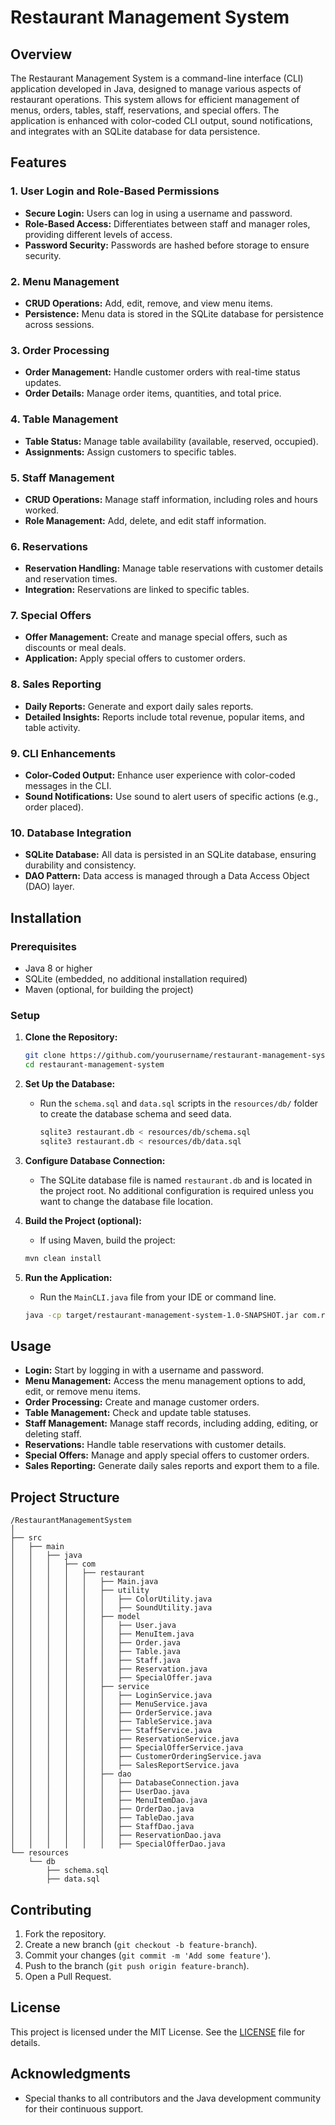 # Restaurant Management System

## Overview

The Restaurant Management System is a command-line interface (CLI) application developed in Java, designed to manage various aspects of restaurant operations. This system allows for efficient management of menus, orders, tables, staff, reservations, and special offers. The application is enhanced with color-coded CLI output, sound notifications, and integrates with an SQLite database for data persistence.

## Features

### 1. User Login and Role-Based Permissions
- **Secure Login:** Users can log in using a username and password.
- **Role-Based Access:** Differentiates between staff and manager roles, providing different levels of access.
- **Password Security:** Passwords are hashed before storage to ensure security.

### 2. Menu Management
- **CRUD Operations:** Add, edit, remove, and view menu items.
- **Persistence:** Menu data is stored in the SQLite database for persistence across sessions.

### 3. Order Processing
- **Order Management:** Handle customer orders with real-time status updates.
- **Order Details:** Manage order items, quantities, and total price.

### 4. Table Management
- **Table Status:** Manage table availability (available, reserved, occupied).
- **Assignments:** Assign customers to specific tables.

### 5. Staff Management
- **CRUD Operations:** Manage staff information, including roles and hours worked.
- **Role Management:** Add, delete, and edit staff information.

### 6. Reservations
- **Reservation Handling:** Manage table reservations with customer details and reservation times.
- **Integration:** Reservations are linked to specific tables.

### 7. Special Offers
- **Offer Management:** Create and manage special offers, such as discounts or meal deals.
- **Application:** Apply special offers to customer orders.

### 8. Sales Reporting
- **Daily Reports:** Generate and export daily sales reports.
- **Detailed Insights:** Reports include total revenue, popular items, and table activity.

### 9. CLI Enhancements
- **Color-Coded Output:** Enhance user experience with color-coded messages in the CLI.
- **Sound Notifications:** Use sound to alert users of specific actions (e.g., order placed).

### 10. Database Integration
- **SQLite Database:** All data is persisted in an SQLite database, ensuring durability and consistency.
- **DAO Pattern:** Data access is managed through a Data Access Object (DAO) layer.

## Installation

### Prerequisites
- Java 8 or higher
- SQLite (embedded, no additional installation required)
- Maven (optional, for building the project)

### Setup

1. **Clone the Repository:**
   ```bash
   git clone https://github.com/yourusername/restaurant-management-system.git
   cd restaurant-management-system
   ```

2. **Set Up the Database:**
   - Run the `schema.sql` and `data.sql` scripts in the `resources/db/` folder to create the database schema and seed data.
     ```bash
     sqlite3 restaurant.db < resources/db/schema.sql
     sqlite3 restaurant.db < resources/db/data.sql
     ```

3. **Configure Database Connection:**
   - The SQLite database file is named `restaurant.db` and is located in the project root. No additional configuration is required unless you want to change the database file location.

4. **Build the Project (optional):**
   - If using Maven, build the project:
   ```bash
   mvn clean install
   ```

5. **Run the Application:**
   - Run the `MainCLI.java` file from your IDE or command line.
   ```bash
   java -cp target/restaurant-management-system-1.0-SNAPSHOT.jar com.restaurant.menus.MainCLI
   ```

## Usage

- **Login:** Start by logging in with a username and password.
- **Menu Management:** Access the menu management options to add, edit, or remove menu items.
- **Order Processing:** Create and manage customer orders.
- **Table Management:** Check and update table statuses.
- **Staff Management:** Manage staff records, including adding, editing, or deleting staff.
- **Reservations:** Handle table reservations with customer details.
- **Special Offers:** Manage and apply special offers to customer orders.
- **Sales Reporting:** Generate daily sales reports and export them to a file.

## Project Structure

```
/RestaurantManagementSystem
│
├── src
│   ├── main
│   │   ├── java
│   │   │   ├── com
│   │   │   │   ├── restaurant
│   │   │   │   │   ├── Main.java
│   │   │   │   │   ├── utility
│   │   │   │   │   │   ├── ColorUtility.java
│   │   │   │   │   │   ├── SoundUtility.java
│   │   │   │   │   ├── model
│   │   │   │   │   │   ├── User.java
│   │   │   │   │   │   ├── MenuItem.java
│   │   │   │   │   │   ├── Order.java
│   │   │   │   │   │   ├── Table.java
│   │   │   │   │   │   ├── Staff.java
│   │   │   │   │   │   ├── Reservation.java
│   │   │   │   │   │   ├── SpecialOffer.java
│   │   │   │   │   ├── service
│   │   │   │   │   │   ├── LoginService.java
│   │   │   │   │   │   ├── MenuService.java
│   │   │   │   │   │   ├── OrderService.java
│   │   │   │   │   │   ├── TableService.java
│   │   │   │   │   │   ├── StaffService.java
│   │   │   │   │   │   ├── ReservationService.java
│   │   │   │   │   │   ├── SpecialOfferService.java
│   │   │   │   │   │   ├── CustomerOrderingService.java
│   │   │   │   │   │   ├── SalesReportService.java
│   │   │   │   │   ├── dao
│   │   │   │   │   │   ├── DatabaseConnection.java
│   │   │   │   │   │   ├── UserDao.java
│   │   │   │   │   │   ├── MenuItemDao.java
│   │   │   │   │   │   ├── OrderDao.java
│   │   │   │   │   │   ├── TableDao.java
│   │   │   │   │   │   ├── StaffDao.java
│   │   │   │   │   │   ├── ReservationDao.java
│   │   │   │   │   │   ├── SpecialOfferDao.java
└── resources
    └── db
        ├── schema.sql
        ├── data.sql
```

## Contributing

1. Fork the repository.
2. Create a new branch (`git checkout -b feature-branch`).
3. Commit your changes (`git commit -m 'Add some feature'`).
4. Push to the branch (`git push origin feature-branch`).
5. Open a Pull Request.

## License

This project is licensed under the MIT License. See the [LICENSE](LICENSE) file for details.

## Acknowledgments

- Special thanks to all contributors and the Java development community for their continuous support.
